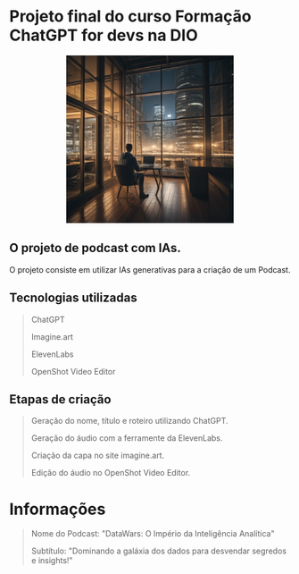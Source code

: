 # Projeto final do curso Formação ChatGPT for devs na DIO

<p align="center">
  <img src="output/2d528cc3-85e4-4794-aefa-7a8b6b50f5f2.png" width="300" height="300">
</p>


## O projeto de podcast com IAs.

O projeto consiste em utilizar IAs generativas para a criação de um Podcast.

## Tecnologias utilizadas

> ChatGPT
> 
> Imagine.art
> 
> ElevenLabs
> 
> OpenShot Video Editor

## Etapas de criação

>  Geração do nome, título e roteiro utilizando ChatGPT.
> 
>  Geração do áudio com a ferramente da ElevenLabs.
> 
>  Criação da capa no site imagine.art.
> 
>  Edição do áudio no OpenShot Video Editor.

# Informações

> Nome do Podcast: "DataWars: O Império da Inteligência Analítica"
> 
> Subtítulo: "Dominando a galáxia dos dados para desvendar segredos e insights!"
